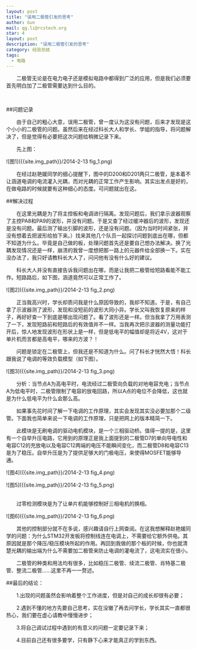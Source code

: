 ```yaml
---
layout: post
title: "误用二极管引发的思考"
author: Gun
mail: qg.li@rcstech.org
star: 4
layout: post
description: "误用二极管引发的思考"
category: 经验总结
tags: 
  - 电路
---
```


　　二极管无论是在电力电子还是模拟电路中都得到广泛的应用，但是我们必须要首先明白加了二极管需要达到什么目的。

<!--more-->
<br>

##问题记录

　　由于自己的粗心大意，误用二极管，曾一度认为这没有问题，后来才发现是这个小小的二极管的问题。虽然后来在经过科长大人和学长、学姐的指导，将问题解决了，但是觉得有必要把这次问题给稍微记录下来。

　　先上图：

![图1]({{site.img_path}}/2014-2-13 fig_1.png)
<br>

　　在经过赵艳媛同学的细心提醒下，图中的D200和D201两只二极管，是本着不让涵道电调的电流灌入光耦，而对光耦的正常工作产生影响。其实出发点是好的，在做电路的时候就要有这种细心的态度。可问题就出在这。

##解决过程

　　在这里光耦是为了将主控板和电调进行隔离。发现问题后，我们拿示波器观察了主控PA8和PA9的波形，并没有问题。于是又查了经过缓冲器后的波形，发现还是没有问题。最后测了输出引脚的波形，还是没有问题。（因为当时时间紧张，并没有想着去把波形给拍下来。）找来其他几个队员一起探讨问题到底出在哪，但都不知道为什么。毕竟是自己做的板，处理问题首先还是要自己想办法解决。换了光耦发现情况还是一样，崩溃的我曾一度想把那一路上的元器件给全部换一下。实在没办法了，我只好请教科长大人了，问问他有没有什么好的建议。

　　科长大人并没有直接告诉我问题出在哪，而是让我把二极管给短路看能不能工作。短路路后，如下图，涵道竟然可以正常工作了。

![图2]({{site.img_path}}/2014-2-13 fig_2.png)
<br>

　　正当我高兴时，学长却质问我是什么原因导致的，我却不知道。于是，有自己拿了示波器测了波形，发现和没短前的波形大同小异。学长又叫我恢复原来的样子，再好好查一下到底是哪出现问题了。看了波形还是一样。但当我拿了万用表测了一下，发现短路前和短路后的有效值并不一样。当我再次把示波器的测量功能打开后，惊人地发现波形在形状上是一样，但是低电平的幅值却是将近4V，这对于单片机而言都是高电平，哪来的方波？！

　　问题是锁定在二极管上，但我还是不知道为什么。问了科长才恍然大悟！科长跟我说了电调的等效负载模型（如下图）。

![图3]({{site.img_path}}/2014-2-13 fig_3.png)
<br>

　　分析：当节点A为高电平时，电流经过二极管向负载的对地电容充电；当节点A为低电平时，二极管限制了电容的放电回路，所以A点的电位不会降低，这也就是为什么低电平为什么会那么高。

　　如果事先花时间了解一下电调的工作原理，其实会发现其实没必要加那个二级管。下面我也简单来说一下电调的工作原理，只是把网上的版本精简一下。

　　此模块是无刷电调的驱动电机模块，是一个三相驱动桥。值得一提的是，这里有一个自举升压电路，它用到的原理正是我上面提到的二极管D7的单向导电性和电容C12的充放电以及电容C12两端的电压不能瞬间变化，而二极管D8和电容C13是为了稳压。自举升压是为了提供足够大的门极电压，来使得MOSFET能够导通。

![图4]({{site.img_path}}/2014-2-13 fig_4.png)
<br>

![图5]({{site.img_path}}/2014-2-13 fig_5.png)
<br>
<br>

　　过零检测模块是为了让单片机能够控制好三相电机的换相。

![图6]({{site.img_path}}/2014-2-13 fig_6.png)
<br>

　　其他的控制部分就不在多说，感兴趣请自行上网查阅。在这我想解释赵艳媛同学的问题：为什么STM32开发板将控制线连在电调上，不需要给它额外供电。其原因就是那个降压/稳压模块所起的作用。再回到我做的那个板的时候，你也就清楚光耦的输出端为什么不需要加二极管来防止电调的灌电流了，这电流实在很小。

　　二极管的种类和用法均有很多，比如稳压二极管、续流二极管、肖特基二极管、整流二极管……这里不再一一赘述。

##最后的结论：

　　1.出现的问题虽然会影响着整个工作进度，但是对自己的成长却很有必要；

　　2.遇到不懂的地方先要自己思考，实在没辙了再去问学长，学长其实一直都很热心，我们要在虚心请教中慢慢进步；

　　3.将自己调试过程中遇到的有意义的问题一定要记录下来；

　　4.目前自己还有很多要学，只有静下心来才能真正的学到东西。

